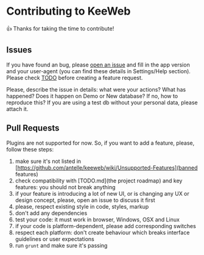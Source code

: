 # Contributing to KeeWeb

:+1: Thanks for taking the time to contribute!  

## Issues

If you have found an bug, please [open an issue](https://github.com/antelle/keeweb/issues/new) and fill in the app version and your user-agent 
(you can find these details in Settings/Help section). Please check [TODO](TODO.md) before creating a feature request.

Please, describe the issue in details: what were your actions? What has happened? 
Does it happen on Demo or New database? If no, how to reproduce this? If you are using a test db without your personal data, please attach it.

## Pull Requests

Plugins are not supported for now. So, if you want to add a feature, please, follow these steps:

1. make sure it's not listed in [https://github.com/antelle/keeweb/wiki/Unsupported-Features](banned features)
2. check compatibility with [TODO.md](the project roadmap) and key features: you should not break anything
3. if your feature is introducing a lot of new UI, or is changing any UX or design concept, please, open an issue to discuss it first
4. please, respect existing style in code, styles, markup
5. don't add any dependencies
6. test your code: it must work in browser, Windows, OSX and Linux
7. if your code is platform-dependent, please add corresponding switches
8. respect each platform: don't create behaviour which breaks interface guidelines or user expectations 
9. run `grunt` and make sure it's passing 
